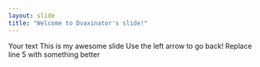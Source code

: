 ```yaml
---
layout: slide
title: "Welcome to Dvaxinator's slide!"
---
```

Your text
This is my awesome slide
Use the left arrow to go back!
Replace line 5 with something better